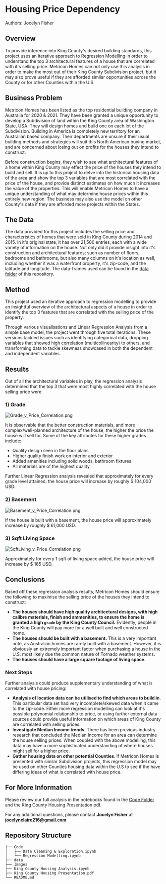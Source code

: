 # Housing Price Dependency

Authors: Jocelyn Fisher

## Overview
To provide inference into King County's desired building standards, this project uses an iterative approach to Regression Modelling in order to understand the top 3 architectural features of a house that are correlated with it's selling price. Metricon Homes can not only use this analysis in order to make the most out of their King County Subdivision project, but it may also prove useful if they are afforded similar opportunities across the County or for other Counties within the U.S.

## Business Problem
Metricon Homes has been listed as the top residential building company in Australia for 2020 & 2021. They have been granted a unique opportunity to develop a Subdivision of land within the King County area of Washington State, USA. They will design homes and build one on each lot of the Subdivision. Building in America is completely new territory for an Australian based company. Their departments are unsure if their usual building methods and strategies will suit this North American buying market, and are concerned about losing out on profits for the houses they intend to construct.

Before construction begins, they wish to see what architectural features of a home within King County may effect the price of the houses they intend to build and sell. It is up to this project to delve into the historical housing data of the area and show the top 3 variables that are most correlated with the price of the house, and provide distinct estimates on how much it increases the value of the properties. This will enable Metricon Homes to have a unique understanding of what may determine house prices within this entirely new region. The business may also use the model on other County's data if they are afforded more projects within the States.

## The Data
The data provided for this project includes the selling price and characteristics of homes that were sold in King County during 2014 and 2015. In it's original state, it has over 21,500 entries, each with a wide variety of information on the house. Not only did it provide insight into it's construction and architectural features; such as number of floors, bedrooms and bathrooms, but also many columns on it's location as well, including whether it was a waterfront property, it's zip-code, and the latitude and longitude.
The data-frames used can be found in the [data folder](data/kc_house_data.csv) of this repository.

## Method
This project used an iterative approach to regression modelling to provide an insightful overview of the architectural aspects of a house in order to identify the top 3 features that are correlated with the selling price of the property.

Through various visualisations and Linear Regression Analysis from a simple base model, the project went through five total iterations. These versions tackled issues such as identifying categorical data, dropping variables that showed high correlation (multicollinearity) to others, and transforming data to tackle skewness showcased in both the dependent and independent variables.

## Results
Out of all the architectural variables in play, the regression analysis determined that the top 3 that were most highly correlated with the house selling price were:

### 1) Grade
![Grade_v_Price_Correlation.png](Images/Grade_v_Price_Correlation.png)

It is observable that the better construction materials, and more complex/well-planned architecture of the house, the higher the price the house will sell for. Some of the key attributes for these higher grades include:

- Quality design seen in the floor plans
- Higher quality finish work on interior and exterior
- Added amenities including solid woods, bathroom fixtures
- All materials are of the highest quality

Further Linear Regression analysis revealed that approximately for every grade level attained, the house price will increase by roughly $ 104,000 USD.

### 2) Basement
![Basement_v_Price_Correlation.png](Images/Basement_v_Price_Correlation.png)

If the house is built with a basement, the house price will approximately increase by roughly $ 61,000 USD.

### 3) Sqft Living Space
![SqftLiving_v_Price_Correlation.png](Images/SqftLiving_v_Price_Correlation.png)

Approximately for every 1 sqft of living space added, the house price will increase by $ 165 USD.

## Conclusions
Based off these regression analysis results, Metricon Homes should ensure the following to maximise the selling price of the houses they intend to construct:  
- **The houses should have high quality architectural designs, with high calibre materials, finish and ammenities, to ensure the home is granted a high `grade` by the King County Council.** Evidently, people in the King County will pay more for a well built and well constructed home.  
- **The houses should be built with a basement.**  This is a very important note, as Australian homes are rarely built with a basement. However, it is obviously an extremely important factor when purchasing a house in the U.S. most likely due the common nature of Tornado weather systems.  
- **The houses should have a large square footage of living space.**  

### Next Steps
Further analysis could produce supplementary understanding of what is correlated with house pricing:  
- **Analysis of location data can be utilised to find which areas to build in**. This particular data set had very incomplete/skewed data when it came to the zip-code. Either more regression modelling can look at it's possible polynomial relationship to price, or using further external data sources could provide useful information on which areas of King County are correlated with selling prices.
- **Investigate Median Income trends**. There has been previous industry research that concluded the Median Income for an area can determine the house selling prices. When coupled with the above modelling, this data may have a more sophisticated understanding of where houses might sell for a higher price.
- **Gather housing data on other potential Counties**. If Metricon Homes is presented with similar Subdivision projects, this regression model may be used on other Counties housing data within the U.S to see if the have differing ideas of what is correlated with house price.

## For More Information
Please review our full analysis in the notebooks found in the [Code Folder](Code/) and the King County Housing Presentation pdf.

For any additional questions, please contact **Jocelyn Fisher** at **[jocelynclaire216@gmail.com](mailto:jocelynclaire216@gmail.com)**

## Repository Structure
```
├── Code
│   ├── Data Cleaning & Exploration.ipynb
│   └── Regression Modelling.ipynb
├── data
├── Images
├── King County Housing Analysis.ipynb
├── King County Housing Presentation.pdf
└── README.md
```
